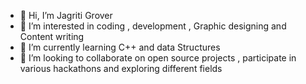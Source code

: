 - 👋 Hi, I’m Jagriti Grover
- 👀 I’m interested in coding , development , Graphic designing and Content writing
- 🌱 I’m currently learning C++ and data Structures
- 💞️ I’m looking to collaborate on open source projects , participate in various hackathons and exploring different fields


<!---
Jagriti-grover20/Jagriti-grover20 is a ✨ special ✨ repository because its `README.md` (this file) appears on your GitHub profile.
You can click the Preview link to take a look at your changes.
--->
